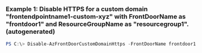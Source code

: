 ### Example 1: Disable HTTPS for a custom domain "frontendpointname1-custom-xyz" with FrontDoorName as "frontdoor1" and ResourceGroupName as "resourcegroup1". (autogenerated)
```powershell
PS C:\> Disable-AzFrontDoorCustomDomainHttps -FrontDoorName frontdoor1 -FrontendEndpointName frontendpointname1-custom-xyz -ResourceGroupName resourcegroup1
```

